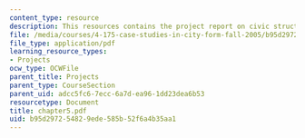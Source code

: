 ```yaml
---
content_type: resource
description: This resources contains the project report on civic structure in amsterdam.
file: /media/courses/4-175-case-studies-in-city-form-fall-2005/b95d297254829ede585b52f6a4b35aa1_chapter5.pdf
file_type: application/pdf
learning_resource_types:
- Projects
ocw_type: OCWFile
parent_title: Projects
parent_type: CourseSection
parent_uid: adcc5fc6-7ecc-6a7d-ea96-1dd23dea6b53
resourcetype: Document
title: chapter5.pdf
uid: b95d2972-5482-9ede-585b-52f6a4b35aa1
---
```

